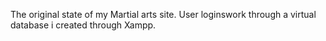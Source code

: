 The original state of my Martial arts site. User loginswork through a virtual database i created through Xampp.
